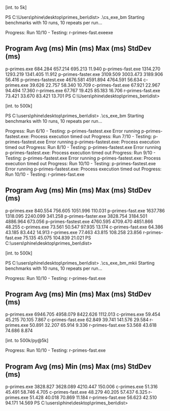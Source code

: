 [int. to 5k]

PS C:\Users\phine\desktop\primes_ben\dist> .\cs_exe_bm
Starting benchmarks with 10 runs, 10 repeats per run...

Progress: Run 10/10 - Testing: r-primes-fast.exeexe

Program                  Avg (ms)       Min (ms)       Max (ms)       StdDev (ms)
----------------------------------------------------------------------
p-primes.exe             684.284        657.214        695.213        11.940
p-primes-fast.exe        1314.270       1293.219       1341.405       11.912
p-primes-faster.exe      3109.509       3003.473       3189.906       56.416
p-primes-fastest.exe     4676.581       4591.894       4764.591       56.634
c-primes.exe             39.626         22.757         58.340         10.709
c-primes-fast.exe        67.921         22.967         94.494         17.360
r-primes.exe             67.767         19.425         85.183         16.706
r-primes-fast.exe        73.421         33.670         83.421         13.701
PS C:\Users\phine\desktop\primes_ben\dist>



[int. to 500k]

PS C:\users\phine\desktop\primes_ben\dist> .\cs_exe_bm
Starting benchmarks with 10 runs, 10 repeats per run...

Progress: Run 6/10 - Testing: p-primes-fastest.exe
Error running p-primes-fastest.exe: Process execution timed out
Progress: Run 7/10 - Testing: p-primes-fastest.exe
Error running p-primes-fastest.exe: Process execution timed out
Progress: Run 8/10 - Testing: p-primes-fastest.exe
Error running p-primes-fastest.exe: Process execution timed out
Progress: Run 9/10 - Testing: p-primes-fastest.exe
Error running p-primes-fastest.exe: Process execution timed out
Progress: Run 10/10 - Testing: p-primes-fastest.exe
Error running p-primes-fastest.exe: Process execution timed out
Progress: Run 10/10 - Testing: r-primes-fast.exe

Program                  Avg (ms)       Min (ms)       Max (ms)       StdDev (ms)
----------------------------------------------------------------------
p-primes.exe             840.554        756.605        1051.996       110.031
p-primes-fast.exe        1637.786       1318.095       2240.099       341.258
p-primes-faster.exe      3828.754       3184.501       4886.964       673.056
p-primes-fastest.exe     4760.595       4709.470       4851.866       48.255
c-primes.exe             73.561         50.547         97.935         13.174
c-primes-fast.exe        64.386         43.185         83.442         14.913
r-primes.exe             77.463         43.815         108.258        23.856
r-primes-fast.exe        75.135         45.075         104.839        21.021
PS C:\users\phine\desktop\primes_ben\dist>



[int. to 500k]

PS C:\users\phine\desktop\primes_ben\dist> .\cs_exe_bm_mkii
Starting benchmarks with 10 runs, 10 repeats per run...

Progress: Run 10/10 - Testing: r-primes-fast.exe

Program                  Avg (ms)       Min (ms)       Max (ms)       StdDev (ms)
----------------------------------------------------------------------
p-primes.exe             6946.705       4958.079       8422.626       1112.013
c-primes.exe             59.454         45.215         70.105         7.867
c-primes-fast.exe        62.849         39.741         141.576        29.584
r-primes.exe             50.891         32.207         65.914         9.336
r-primes-fast.exe        53.568         43.618         74.686         8.874


[int. to 500k/py@5k]

Progress: Run 10/10 - Testing: r-primes-fast.exe

Program                  Avg (ms)       Min (ms)       Max (ms)       StdDev (ms)
----------------------------------------------------------------------
p-primes.exe             3828.827       3628.089       4210.447       150.006
c-primes.exe             51.316         45.491         58.746         4.705
c-primes-fast.exe        48.279         40.205         57.437         6.325
r-primes.exe             51.428         40.018         70.869         11.184
r-primes-fast.exe        56.623         42.510         94.171         14.569
PS C:\users\phine\desktop\primes_ben\dist>